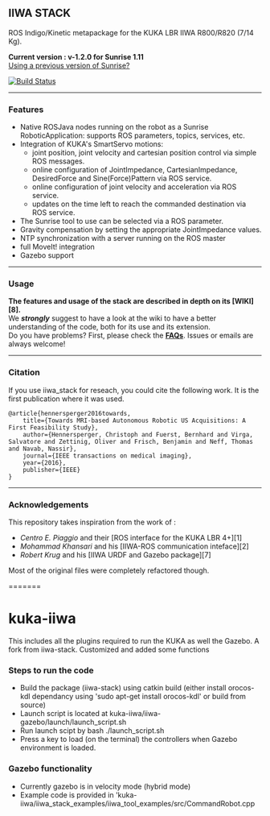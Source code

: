 ## IIWA STACK
ROS Indigo/Kinetic metapackage for the KUKA LBR IIWA R800/R820 (7/14 Kg).

**Current version : v-1.2.0 for Sunrise 1.11**    
[Using a previous version of Sunrise?](https://github.com/SalvoVirga/iiwa_stack/wiki/FAQ#which-version-of-sunriseossunrise-workbench-is-supported)    

[![Build Status](https://travis-ci.org/SalvoVirga/iiwa_stack.svg?branch=master)](https://travis-ci.org/SalvoVirga/iiwa_stack)
___
### Features
- Native ROSJava nodes running on the robot as a Sunrise RoboticApplication: supports ROS parameters, topics, services, etc.
- Integration of KUKA's SmartServo motions:
  - joint position, joint velocity and cartesian position control via simple ROS messages. 
  - online configuration of JointImpedance, CartesianImpedance, DesiredForce and Sine(Force)Pattern via ROS service.
  - online configuration of joint velocity and acceleration via ROS service.
  - updates on the time left to reach the commanded destination via ROS service.
- The Sunrise tool to use can be selected via a ROS parameter.
- Gravity compensation by setting the appropriate JointImpedance values.
- NTP synchronization with a server running on the ROS master
- full MoveIt! integration
- Gazebo support

___
### Usage
__The features and usage of the stack are described in depth on its  [WIKI][8].__  
We **_strongly_** suggest to have a look at the wiki to have a better understanding of the code, both for its use and its extension.     
Do you have problems? First, please check the [**FAQs**](https://github.com/SalvoVirga/iiwa_stack/wiki/FAQ). Issues or emails are always welcome!

___
### Citation

If you use iiwa_stack for reseach, you could cite the following work. It is the first publication where it was used.

    @article{hennersperger2016towards,
        title={Towards MRI-based Autonomous Robotic US Acquisitions: A First Feasibility Study},
        author={Hennersperger, Christoph and Fuerst, Bernhard and Virga, Salvatore and Zettinig, Oliver and Frisch, Benjamin and Neff, Thomas and Navab, Nassir},
        journal={IEEE transactions on medical imaging},
        year={2016},
        publisher={IEEE}
    }

___
### Acknowledgements
This repository takes inspiration from the work of :
- _Centro E. Piaggio_ and their [ROS interface for the KUKA LBR 4+][1]
- _Mohammad Khansari_ and his [IIWA-ROS communication inteface][2] 
- _Robert Krug_ and his [IIWA URDF and Gazebo package][7]      

Most of the original files were completely refactored though.


=======
# kuka-iiwa
This includes all the plugins required to run the KUKA as well the Gazebo. A fork from iiwa-stack. Customized and added some functions


### Steps to run the code
- Build the package (iiwa-stack) using catkin build (either install orocos-kdl dependancy using 'sudo apt-get install orocos-kdl' or build from source)
- Launch script is located at kuka-iiwa/iiwa-gazebo/launch/launch_script.sh
- Run launch scipt by bash ./launch_script.sh
- Press a key to load (on the terminal) the controllers when Gazebo environment is loaded.

### Gazebo functionality
- Currently gazebo is in velocity mode (hybrid mode)
- Example code is provided in 'kuka-iiwa/iiwa_stack_examples/iiwa_tool_examples/src/CommandRobot.cpp



